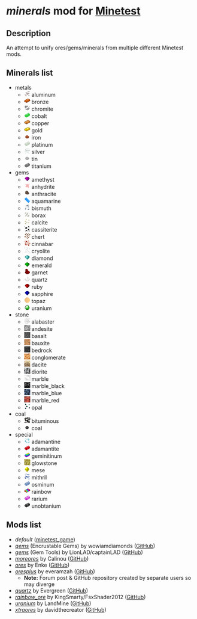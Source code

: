 # ***minerals*** mod for [Minetest][]


## **Description**

An attempt to unify ores/gems/minerals from multiple different Minetest mods.


## **Minerals list**

- metals
  - ![](textures/minerals_aluminum_ore.png) aluminum
  - ![](textures/minerals_bronze_ingot.png) bronze
  - ![](textures/minerals_chromite_ore.png) chromite
  - ![](textures/minerals_cobalt_ingot.png) cobalt
  - ![](textures/minerals_copper_ingot.png) copper
  - ![](textures/minerals_gold_ingot.png) gold
  - ![](textures/minerals_iron_raw.png) iron
  - ![](textures/minerals_platinum_ingot.png) platinum
  - ![](textures/minerals_silver_ore.png) silver
  - ![](textures/minerals_tin_raw.png) tin
  - ![](textures/minerals_titanium_ingot.png) titanium
- gems
  - ![](textures/minerals_amethyst_gem.png) amethyst
  - ![](textures/minerals_anhydrite_ore.png) anhydrite
  - ![](textures/minerals_anthracite_raw.png) anthracite
  - ![](textures/minerals_aquamarine_gem.png) aquamarine
  - ![](textures/minerals_bismuth_ore.png) bismuth
  - ![](textures/minerals_borax_ore.png) borax
  - ![](textures/minerals_calcite_ore.png) calcite
  - ![](textures/minerals_cassiterite_ore.png) cassiterite
  - ![](textures/minerals_chert_ore.png) chert
  - ![](textures/minerals_cinnabar_ore.png) cinnabar
  - ![](textures/minerals_cryolite_ore.png) cryolite
  - ![](textures/minerals_diamond_gem.png) diamond
  - ![](textures/minerals_emerald_gem.png) emerald
  - ![](textures/minerals_garnet_gem.png) garnet
  - ![](textures/minerals_quartz_gem.png) quartz
  - ![](textures/minerals_ruby_gem.png) ruby
  - ![](textures/minerals_sapphire_gem.png) sapphire
  - ![](textures/minerals_topaz_gem.png) topaz
  - ![](textures/minerals_uranium_gem.png) uranium
- stone
  - ![](textures/minerals_alabaster_ore.png) alabaster
  - ![](textures/minerals_andesite_ore.png) andesite
  - ![](textures/minerals_basalt_ore.png) basalt
  - ![](textures/minerals_bauxite_ore.png) bauxite
  - ![](textures/minerals_bedrock_ore.png) bedrock
  - ![](textures/minerals_conglomerate_ore.png) conglomerate
  - ![](textures/minerals_dacite_ore.png) dacite
  - ![](textures/minerals_diorite_ore.png) diorite
  - ![](textures/minerals_marble_block_polished.png) marble
  - ![](textures/minerals_marble_black_ore.png) marble_black
  - ![](textures/minerals_marble_blue_ore.png) marble_blue
  - ![](textures/minerals_marble_red_ore.png) marble_red
  - ![](textures/minerals_opal_ore.png) opal
- coal
  - ![](textures/minerals_bituminous_ore.png) bituminous
  - ![](textures/minerals_coal_raw.png) coal
- special
  - ![](textures/minerals_adamantine_ore.png) adamantine
  - ![](textures/minerals_adamantite_ingot.png) adamantite
  - ![](textures/minerals_geminitinum_ingot.png) geminitinum
  - ![](textures/minerals_glowstone_ore.png) glowstone
  - ![](textures/minerals_mese_gem.png) mese
  - ![](textures/minerals_mithril_ore.png) mithril
  - ![](textures/minerals_osminum_ingot.png) osminum
  - ![](textures/minerals_rainbow_ingot.png) rainbow
  - ![](textures/minerals_rarium_ingot.png) rarium
  - ![](textures/minerals_unobtanium_ingot.png) unobtanium


## **Mods list**
* *default* ([minetest_game][])
* *[gems][gems_encrustable]* (Encrustable Gems) by wowiamdiamonds ([GitHub][gh.gems_encrustable])
* *[gems][gems_tools]* (Gem Tools) by LionLAD/captainLAD ([GitHub][gh.gems_tools])
* *[moreores][]* by Calinou ([GitHub][gh.moreores])
* *[ores][]* by Enke ([GitHub][gh.ores])
* *[oresplus][oresplus]* by everamzah ([GitHub][gh.oresplus])
  * **Note:** Forum post & GitHub repository created by separate users so may diverge
* *[quartz][]* by Evergreen ([GitHub][gh.quartz])
* *[rainbow_ore][]* by KingSmarty/FsxShader2012 ([GitHub][gh.rainbow_ore])
* *[uranium][]* by LandMine ([GitHub][gh.uranium])
* *[xtraores][]* by davidthecreator ([GitHub][gh.xtraores])


[Minetest]: http://www.minetest.net/

[gems_encrustable]: https://forum.minetest.net/viewtopic.php?t=2596
[gems_tools]: https://forum.minetest.net/viewtopic.php?t=4294
[minetest_game]: https://github.com/minetest/minetest_game
[moreores]: https://forum.minetest.net/viewtopic.php?t=549
[ores]: http://forum.freeminer.org/threads/ores-mod-wip-0-8-ores.98/
[oresplus]: https://forum.minetest.net/viewtopic.php?t=13120
[quartz]: https://forum.minetest.net/viewtopic.php?t=5682
[rainbow_ore]: https://forum.minetest.net/viewtopic.php?t=13519
[uranium]: https://forum.minetest.net/viewtopic.php?t=2234
[xtraores]: https://forum.minetest.net/viewtopic.php?t=12798

[gh.gems_encrustable]: https://github.com/wowiamdiamonds/gems
[gh.gems_tools]: https://github.com/captainLAD/gems
[gh.moreores]: https://github.com/minetest-mods/moreores
[gh.ores]: https://github.com/Nullsrc/Ores
[gh.oresplus]: https://github.com/taikedz/everamzah-oresplus
[gh.quartz]: https://github.com/minetest-mods/quartz
[gh.rainbow_ore]: https://github.com/FsxShader2012/rainbow_ore
[gh.uranium]: https://github.com/AntumMT/mtmod-uranium
[gh.xtraores]: https://github.com/AntumMT/mtmp-xtraores
